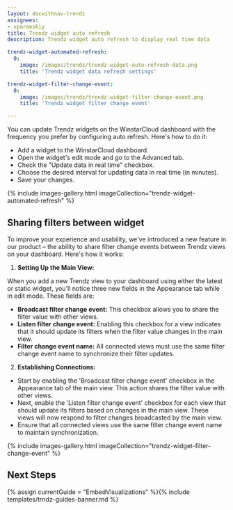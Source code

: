 ```yaml
---
layout: docwithnav-trendz
assignees:
- vparomskiy
title: Trendz widget auto refresh
description: Trendz widget auto refresh to display real time data

trendz-widget-automated-refresh:
  0:
    image: /images/trendz/trendz-widget-auto-refresh-data.png
    title: 'Trendz widget data refresh settings'

trendz-widget-filter-change-event:
  0:
    image: /images/trendz/trendz-widget-filter-change-event.png
    title: 'Trendz widget filter change event'

---
```


You can update Trendz widgets on the WinstarCloud dashboard with the frequency you prefer by configuring auto refresh.
Here's how to do it:

* Add a widget to the WinstarCloud dashboard.
* Open the widget's edit mode and go to the Advanced tab.
* Check the "Update data in real time" checkbox.
* Choose the desired interval for updating data in real time (in minutes).
* Save your changes.

{% include images-gallery.html imageCollection="trendz-widget-automated-refresh" %}

## Sharing filters between widget

To improve your experience and usability, we've introduced a new feature in our product – the ability to share filter change events between Trendz views on your dashboard. Here's how it works:

1. **Setting Up the Main View:**

When you add a new Trendz view to your dashboard using either the latest or static widget, you'll notice three new fields in the Appearance tab while in edit mode. These fields are:
* **Broadcast filter change event:** This checkbox allows you to share the filter value with other views.
* **Listen filter change event:** Enabling this checkbox for a view indicates that it should update its filters when the filter value changes in the main view.
* **Filter change event name:** All connected views must use the same filter change event name to synchronize their filter updates.

2. **Establishing Connections:**

* Start by enabling the 'Broadcast filter change event' checkbox in the Appearance tab of the main view. This action shares the filter value with other views.
* Next, enable the 'Listen filter change event' checkbox for each view that should update its filters based on changes in the main view. These views will now respond to filter changes broadcasted by the main view.
* Ensure that all connected views use the same filter change event name to maintain synchronization.

{% include images-gallery.html imageCollection="trendz-widget-filter-change-event" %}

## Next Steps

{% assign currentGuide = "EmbedVisualizations" %}{% include templates/trndz-guides-banner.md %}